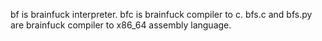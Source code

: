 bf is brainfuck interpreter.
bfc is brainfuck compiler to c.
bfs.c and bfs.py are brainfuck compiler to x86_64 assembly language.
